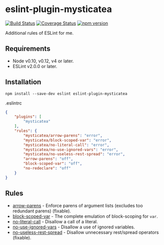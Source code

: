 # eslint-plugin-mysticatea

[![Build Status](https://travis-ci.org/mysticatea/eslint-plugin.svg?branch=master)](https://travis-ci.org/mysticatea/eslint-plugin)
[![Coverage Status](https://coveralls.io/repos/mysticatea/eslint-plugin/badge.svg?branch=master&service=github)](https://coveralls.io/github/mysticatea/eslint-plugin?branch=master)
[![npm version](https://badge.fury.io/js/eslint-plugin-mysticatea.svg)](http://badge.fury.io/js/eslint-plugin-mysticatea)

Additional rules of ESLint for me.

## Requirements

- Node v0.10, v0.12, v4 or later.
- ESLint v2.0.0 or later.

## Installation

```
npm install --save-dev eslint eslint-plugin-mysticatea
```

.eslintrc

```json
{
    "plugins": [
        "mysticatea"
    ],
    "rules": {
        "mysticatea/arrow-parens": "error",
        "mysticatea/block-scoped-var": "error",
        "mysticatea/no-literal-call": "error",
        "mysticatea/no-use-ignored-vars": "error",
        "mysticatea/no-useless-rest-spread": "error",
        "arrow-parens": "off",
        "block-scoped-var": "off",
        "no-redeclare": "off"
    }
}
```

## Rules

- [arrow-parens](docs/rules/arrow-parens.md) - Enforce parens of argument lists (excludes too redundant parens) (fixable).
- [block-scoped-var](docs/rules/block-scoped-var.md) - The complete emulation of block-scoping for `var`.
- [no-literal-call](docs/rules/no-literal-call.md) - Disallow a call of a literal.
- [no-use-ignored-vars](docs/rules/no-use-ignored-vars.md) - Disallow a use of ignored variables.
- [no-useless-rest-spread](docs/rules/no-useless-rest-spread.md) - Disallow unnecessary rest/spread operators (fixable).
